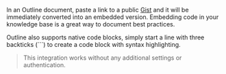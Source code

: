 In an Outline document, paste a link to a public [Gist](https://gist.github.com) and it will be immediately converted into an embedded version. Embedding code in your knowledge base is a great way to document best practices.

Outline also supports native code blocks, simply start a line with three backticks (```) to create a code block with syntax highlighting.

> This integration works without any additional settings or authentication.
